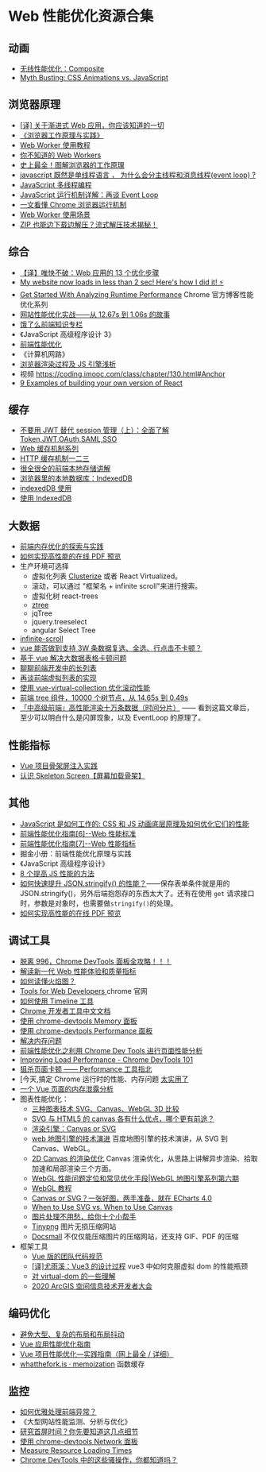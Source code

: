# Web 性能优化资源合集

## 动画

- [无线性能优化：Composite](https://fed.taobao.org/blog/taofed/do71ct/performance-composite/)
- [Myth Busting: CSS Animations vs. JavaScript](https://css-tricks.com/myth-busting-css-animations-vs-javascript/)

## 浏览器原理

- [[译] 关于渐进式 Web 应用，你应该知道的一切](https://juejin.im/entry/6844903461645991943)
- [《浏览器工作原理与实践》](https://blog.poetries.top/browser-working-principle/guide/part5/lesson24.html#%E5%A6%82%E4%BD%95%E5%88%A9%E7%94%A8%E5%88%86%E5%B1%82%E6%8A%80%E6%9C%AF%E4%BC%98%E5%8C%96%E4%BB%A3%E7%A0%81)
- [Web Worker 使用教程](http://www.ruanyifeng.com/blog/2018/07/web-worker.html)
- [你不知道的 Web Workers ](https://juejin.im/post/5ef2a554f265da02e47d952b?utm_source=gold_browser_extension#heading-21)
- [史上最全！图解浏览器的工作原理](https://www.infoq.cn/article/CS9-WZQlNR5h05HHDo1b)
- [javascript 既然是单线程语言 ， 为什么会分主线程和消息线程(event loop) ?](https://www.zhihu.com/question/35905242)
- [JavaScript 多线程编程](https://juejin.im/post/5bcc1887f265da0aff177227)
- [JavaScript 运行机制详解：再谈 Event Loop](http://www.ruanyifeng.com/blog/2014/10/event-loop.html)
- [一文看懂 Chrome 浏览器运行机制](https://zhuanlan.zhihu.com/p/102149546)
- [Web Worker 使用场景](https://juejin.im/post/5d0c84f8518825317213bb46)
- [ZIP 也能边下载边解压？流式解压技术揭秘！](https://mp.weixin.qq.com/s/NB12KQOHjso9wH8Ju1ueSA)

## 综合

- [【译】唯快不破：Web 应用的 13 个优化步骤](https://zhuanlan.zhihu.com/p/21417465)
- [My website now loads in less than 2 sec! Here's how I did it! ⚡](https://dev.to/cmcodes/my-website-now-loads-in-less-than-2-sec-here-s-how-i-did-it-hoj?utm_source=digest_mailer&utm_medium=email&utm_campaign=digest_email)
- [Get Started With Analyzing Runtime Performance](https://developers.google.com/web/tools/chrome-devtools/evaluate-performance/#next_steps) Chrome 官方博客性能优化系列
- [网站性能优化实战——从 12.67s 到 1.06s 的故事](http://0.0.0.0:9300/Web-Performance-Optimization/reference/)
- [饿了么前端知识专栏](https://zhuanlan.zhihu.com/ElemeFE)
- 《JavaScript 高级程序设计 3》
- [前端性能优化](https://ppt.baomitu.com/d/24cd4995#/)
- 《计算机网路》
- [浏览器渲染过程及 JS 引擎浅析](https://www.clloz.com/programming/front-end/js/2019/04/25/how-browser-work/#i-6)
- 视频 https://coding.imooc.com/class/chapter/130.html#Anchor
- [9 Examples of building your own version of React](https://dev.to/iainfreestone/9-examples-of-building-your-own-version-of-react-51a8?utm_source=digest_mailer&utm_medium=email&utm_campaign=digest_email)

## 缓存

- [不要用 JWT 替代 session 管理（上）：全面了解 Token,JWT,OAuth,SAML,SSO](https://zhuanlan.zhihu.com/p/38942172?utm_source=wechat_session&utm_medium=social&utm_oi=710800537397764096)
- [Web 缓存机制系列](http://www.alloyteam.com/2012/03/web-cache-1-web-cache-overview/)
- [HTTP 缓存机制一二三](https://zhuanlan.zhihu.com/p/29750583)
- [很全很全的前端本地存储讲解](https://segmentfault.com/a/1190000012578794#item-6)
- [浏览器里的本地数据库：IndexedDB](https://juejin.im/post/5da2d9cae51d4577e86d0db2)
- [indexedDB 使用](https://juejin.im/post/5dbcdd7cf265da4d407125c9)
- [使用 IndexedDB](https://developer.mozilla.org/zh-CN/docs/Web/API/IndexedDB_API/Using_IndexedDB)

## 大数据

- [前端内存优化的探索与实践](https://mp.weixin.qq.com/s/xmb9gtECWvSRoFdz69BOGQ)
- [如何实现高性能的在线 PDF 预览](https://mp.weixin.qq.com/s/Wx_gJLrZftJ_dm2phoUf8g)
- 生产环境可选择
  - 虚拟化列表 [Clusterize](https://github.com/NeXTs/Clusterize.js/blob/master/clusterize.js) 或者 React Virtualized。
  - 滚动，可以通过 "框架名 + infinite scroll"来进行搜索。
  - 虚拟化树 react-trees
  - [ztree](http://ww1.ztree.me/)
  - jqTree
  - jquery.treeselect
  - angular Select Tree
- [infinite-scroll](https://github.com/metafizzy/infinite-scroll)
- [vue 能否做到支持 3W 条数据复选、全选、行点击不卡顿？
  ](https://www.zhihu.com/question/323476114/answer/682723821?utm_source=wechat_session&utm_medium=social&utm_oi=710800537397764096&hb_wx_block=1)
- [基于 vue 解决大数据表格卡顿问题](https://juejin.im/post/5c8e51bff265da67f51b42c6)
- [聊聊前端开发中的长列表](https://zhuanlan.zhihu.com/p/26022258)
- [再谈前端虚拟列表的实现](https://zhuanlan.zhihu.com/p/34585166)
- [使用 vue-virtual-collection 优化滚动性能](https://zhuanlan.zhihu.com/p/34380557)
- [前端 tree 组件，10000 个树节点，从 14.65s 到 0.49s
  ](https://zhuanlan.zhihu.com/p/55528376)
- [「中高级前端」高性能渲染十万条数据（时间分片）](https://juejin.im/post/5d76f469f265da039a28aff7?utm_source=gold_browser_extension) —— 看到这篇文章后，至少可以明白什么是闪屏现象，以及 EventLoop 的原理了。

## 性能指标

- [Vue 项目骨架屏注入实践](https://juejin.im/post/6844903661726859272)
- [认识 Skeleton Screen【屏幕加载骨架】](https://juejin.im/post/6844903505958813710)

## 其他

- [JavaScript 是如何工作的: CSS 和 JS 动画底层原理及如何优化它们的性能](https://segmentfault.com/a/1190000017927665)
- [前端性能优化指南[6]--Web 性能标准](https://juejin.im/post/6844904152317820935#heading-0)
- [前端性能优化指南[7]--Web 性能指标](https://juejin.im/post/6844904153869713416#heading-10)
- 掘金小册：前端性能优化原理与实践
- 《JavaScript 高级程序设计》
- [8 个提高 JS 性能的方法](https://mp.weixin.qq.com/s/wG08-mhjqgLToOKvQNvOgg)
- [如何快速提升 JSON.stringify() 的性能？](https://mp.weixin.qq.com/s/zg_AMRqDO5w-M1RePlDZRQ)——保存表单条件就是用的 JSON.stringify()，另外后端抱怨存的东西太大了。还有在使用 `get` 请求接口时，参数是对象时，也需要做`stringify()`的处理。
- [如何实现高性能的在线 PDF 预览](https://juejin.im/post/5ed3974ae51d45784d7ca7a5?utm_source=gold_browser_extension)

## 调试工具

- [脱离 996，Chrome DevTools 面板全攻略！！！](https://juejin.im/post/6854573212412575757#heading-51)
- [解读新一代 Web 性能体验和质量指标](https://segmentfault.com/a/1190000022744550)
- [如何读懂火焰图？](http://www.ruanyifeng.com/blog/2017/09/flame-graph.html)
- [Tools for Web Developers ](https://developers.google.com/web/tools/chrome-devtools/) chrome 官网
- [如何使用 Timeline 工具](https://developers.google.com/web/tools/chrome-devtools/evaluate-performance/timeline-tool?hl=zh-cn)
- [Chrome 开发者工具中文文档](https://www.html.cn/doc/chrome-devtools/)
- [使用 chrome-devtools Memory 面板](https://zhuanlan.zhihu.com/p/80792297)
- [使用 chrome-devtools Performance 面板](https://zhuanlan.zhihu.com/p/80783973)
- [解决内存问题](https://developers.google.com/web/tools/chrome-devtools/memory-problems?hl=zh-cn#%E4%BD%BF%E7%94%A8%E5%88%86%E9%85%8D%E6%97%B6%E9%97%B4%E7%BA%BF%E7%A1%AE%E5%AE%9A_js_%E5%A0%86%E5%86%85%E5%AD%98%E6%B3%84%E6%BC%8F)
- [前端性能优化之利用 Chrome Dev Tools 进行页面性能分析](https://zhuanlan.zhihu.com/p/105561186)
- [Improving Load Performance - Chrome DevTools 101](https://www.youtube.com/watch?v=5fLW5Q5ODiE)
- [狙杀页面卡顿 —— Performance 工具指北](https://zhuanlan.zhihu.com/p/41017888)
- [今天,搞定 Chrome 运行时的性能、内存问题 [太实用了](https://mp.weixin.qq.com/s/SP5MvdT3rVKuzB8tap6zvw)
- [一个 Vue 页面的内存泄露分析](https://mp.weixin.qq.com/s/9yTZ8Grt5wGXix7WFWrnhw)
- 图表性能优化：
  - [三种图表技术 SVG、Canvas、WebGL 3D 比较](https://cloud.tencent.com/developer/article/1506088)
  - [SVG 与 HTML5 的 canvas 各有什么优点，哪个更有前途？](https://www.zhihu.com/question/19690014)
  - [渲染引擎：Canvas or SVG](https://g2.antv.vision/zh/docs/manual/tutorial/renderer)
  - [web 地图引擎的技术演进](https://mp.weixin.qq.com/s/U8wGi85BavBxFa8DcxAurw) 百度地图引擎的技术演讲，从 SVG 到 Canvas、WebGL。
  - [2D Canvas 的渲染优化](https://zhuanlan.zhihu.com/p/110495143) Canvas 渲染优化，从思路上讲解异步渲染、拾取加速和局部渲染三个方面。
  - [WebGL 性能问题定位和常见优化手段|WebGL 地图引擎系列第六期](https://mp.weixin.qq.com/s/t1GlNLoiJ8Mtdnt79atBVA)
  - [WebGL 教程](https://xem.github.io/articles/webgl-guide.html#3acc)
  - [Canvas or SVG？一张好图，两手准备，就在 ECharts 4.0](https://zhuanlan.zhihu.com/p/33093211)
  - [When to Use SVG vs. When to Use Canvas](https://css-tricks.com/when-to-use-svg-vs-when-to-use-canvas/)
  - [图片处理不用愁，给你十个小帮手](https://juejin.im/post/5ef0dfe26fb9a058753589ac?utm_source=gold_browser_extension#heading-20)
  - [Tinypng](https://tinypng.com/) 图片无损压缩网站
  - [Docsmall](https://docsmall.com/) 不仅仅能压缩图片的压缩网站，还支持 GIF、PDF 的压缩
- 框架工具
  - [Vue 版的团队代码规范](https://mp.weixin.qq.com/s/egMtT34rMe8L5p3eiZeqsQ)
  - [[译]尤雨溪：Vue3 的设计过程](https://juejin.im/post/5ecf58b9f265da76e97d39da?utm_source=gold_browser_extension#heading-9) vue3 中如何克服虚拟 dom 的性能瓶颈
  - [对 virtual-dom 的一些理解](https://zhuanlan.zhihu.com/p/25630842)
  - [2020 ArcGIS 空间信息技术开发者大会](http://developer.geoscene.cn/)

## 编码优化

- [避免大型、复杂的布局和布局抖动](https://developers.google.com/web/fundamentals/performance/rendering/avoid-large-complex-layouts-and-layout-thrashing?utm_source=devtools#%E9%81%BF%E5%85%8D%E5%B8%83%E5%B1%80%E6%8A%96%E5%8A%A8)
- [Vue 应用性能优化指南](https://juejin.im/post/5b960fcae51d450e9d645c5f#heading-6)
- [Vue 项目性能优化—实践指南（网上最全 / 详细）](https://zhuanlan.zhihu.com/p/83180326)
- [whatthefork.is · memoization](https://whatthefork.is/memoization) 函数缓存

## 监控

- [如何优雅处理前端异常？](https://mp.weixin.qq.com/s/unMuI4Niuat6UDYdwsSJHA)
- 《大型网站性能监测、分析与优化》
- [研究首屏时间？你先要知道这几点细节](http://www.alloyteam.com/2016/01/points-about-resource-loading/#prettyPhoto)
- [使用 chrome-devtools Network 面板](https://zhuanlan.zhihu.com/p/80782291)
- [Measure Resource Loading Times](https://developers.google.com/web/tools/chrome-devtools/network/resource-loading)
- [Chrome DevTools 中的这些骚操作，你都知道吗？](https://zhuanlan.zhihu.com/p/142043614)
